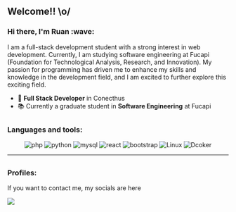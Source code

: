 ## Welcome!! \o/

<div>

  <h3>Hi there, I'm Ruan :wave: </h3>

  I am a full-stack development student with a strong interest in web development. Currently, I am studying software engineering at Fucapi (Foundation for Technological Analysis, Research, and Innovation). My passion for programming has driven me to enhance my skills and knowledge in the development field, and I am excited to further explore this exciting field.
  <br> 
</div>

- 🔭 **Full Stack Developer** in Conecthus
- 📚 Currently a graduate student in **Software Engineering** at Fucapi


##

### Languages and tools:

  <div align="center">
      <img alt="php" src="https://img.shields.io/badge/php-00000F?style=for-the-badge&logo=php">
      <img alt="python" src="https://img.shields.io/badge/python-00000F?style=for-the-badge&logo=python">
      <img alt="mysql" src="https://img.shields.io/badge/MySQL-00000F?style=for-the-badge&logo=mysql&logoColor=white">
      <img alt="react" src="https://img.shields.io/badge/react.js-00000F?style=for-the-badge&logo=react">
      <img alt="bootstrap" src="https://img.shields.io/badge/bootstrap-00000F?style=for-the-badge&logo=bootstrap">
      <img alt="Linux" src="https://img.shields.io/badge/linux-00000F?style=for-the-badge&logo=linux">
      <img alt="Dcoker" src="https://img.shields.io/badge/docker-00000F?style=for-the-badge&logo=docker">
    </div>
    <hr height="1">
  </div>





##

### Profiles:

If you want to contact me, my socials are here

<a href="https://www.linkedin.com/in/ruanppereira/"><img src="https://img.shields.io/badge/linkedin-%230077B5.svg?style=for-the-badge&logo=linkedin&logoColor=white"/></a>


<!--

Here are some ideas to get you started:

- 🔭 I’m currently working on ...
- 🌱 I’m currently learning ...
- 👯 I’m looking to collaborate on ...
- 🤔 I’m looking for help with ...
- 💬 Ask me about ...
- 📫 How to reach me: ...
- 😄 Pronouns: ...
- ⚡ Fun fact: ...
-->
